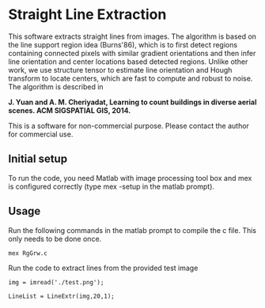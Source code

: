 # Straight Line Extraction

This software extracts straight lines from images. The algorithm is based on the line support region idea (Burns'86), which is to first detect regions containing connected pixels with similar gradient orientations and then infer line orientation and center locations based detected regions. Unlike other work, we use structure tensor to estimate line orientation and Hough transform to locate centers, which are fast to compute and robust to noise. The algorithm is described in  

**J. Yuan and A. M. Cheriyadat, Learning to count buildings in diverse aerial scenes. ACM SIGSPATIAL GIS, 2014.**

This is a software for non-commercial purpose. Please contact the author for commercial use.

## Initial setup

To run the code, you need Matlab with image processing tool box and mex is configured correctly (type mex -setup in the matlab prompt).

## Usage

Run the following commands in the matlab prompt to compile the c file. This only needs to be done once.

`mex RgGrw.c` 

Run the code to extract lines from the provided test image 

`img = imread('./test.png');`

`LineList = LineExtr(img,20,1);`
